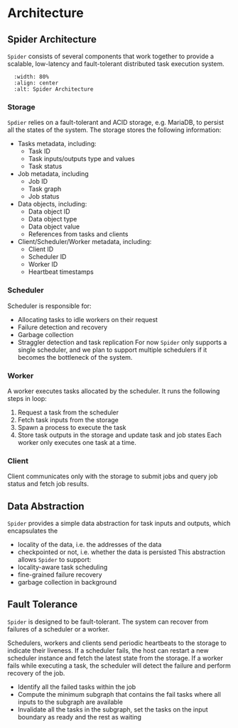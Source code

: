 # Architecture

## Spider Architecture
`Spider` consists of several components that work together to provide a scalable, low-latency and
fault-tolerant distributed task execution system.

```{image} ./arch.png
  :width: 80%
  :align: center
  :alt: Spider Architecture
```

### Storage
`Spdier` relies on a fault-tolerant and ACID storage, e.g. MariaDB, to persist all the states of the
system.
The storage stores the following information:
- Tasks metadata, including:
  - Task ID
  - Task inputs/outputs type and values
  - Task status
- Job metadata, including
  - Job ID
  - Task graph
  - Job status
- Data objects, including:
  - Data object ID
  - Data object type
  - Data object value
  - References from tasks and clients
- Client/Scheduler/Worker metadata, including:
  - Client ID
  - Scheduler ID
  - Worker ID
  - Heartbeat timestamps

### Scheduler
Scheduler is responsible for:
- Allocating tasks to idle workers on their request
- Failure detection and recovery
- Garbage collection
- Straggler detection and task replication
For now `Spider` only supports a single scheduler, and we plan to support multiple schedulers if it
becomes the bottleneck of the system.

### Worker
A worker executes tasks allocated by the scheduler. It runs the following steps in loop:
1. Request a task from the scheduler
2. Fetch task inputs from the storage
3. Spawn a process to execute the task
4. Store task outputs in the storage and update task and job states
Each worker only executes one task at a time.

### Client
Client communicates only with the storage to submit jobs and query job status and fetch job
results.

## Data Abstraction
`Spider` provides a simple data abstraction for task inputs and outputs, which encapsulates the
- locality of the data, i.e. the addresses of the data
- checkpointed or not, i.e. whether the data is persisted
This abstraction allows `Spider` to support:
- locality-aware task scheduling
- fine-grained failure recovery
- garbage collection in background

## Fault Tolerance
`Spider` is designed to be fault-tolerant. The system can recover from failures of a scheduler or a
worker.

Schedulers, workers and clients send periodic heartbeats to the storage to indicate their liveness.
If a scheduler fails, the host can restart a new scheduler instance and fetch the latest state from
the storage.
If a worker fails while executing a task, the scheduler will detect the failure and perform
recovery of the job.
- Identify all the failed tasks within the job
- Compute the minimum subgraph that contains the fail tasks where all inputs to the subgraph are
  available
- Invalidate all the tasks in the subgraph, set the tasks on the input boundary as ready and the
  rest as waiting

